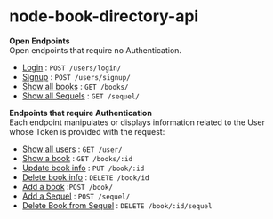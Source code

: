 # node-book-directory-api

 **Open Endpoints** <br />
Open endpoints that require no Authentication.

  * [Login](docs/users/login.md)                    : `POST /users/login/` 
  * [Signup](docs/users/signup.md)                   : `POST /users/signup/`
  * [Show all books](docs/books/GET.md)           : `GET /books/` 
  * [Show all Sequels](docs/sequel/GET.md)  : `GET /sequel/`

 **Endpoints that require Authentication** <br />
Each endpoint manipulates or displays information related to the User whose Token is provided with the request:

  * [Show all users](docs/users/GET.md)          : `GET /user/`
  * [Show a book](docs/books/id/GET.md)              : `GET /books/:id` 
  * [Update book info](docs/books/id/PUT.md)        : `PUT /book/:id`
  * [Delete book info](docs/books/id/DELETE.md)        : `DELETE /book/id`
  * [Add a book](docs/books/POST.md)  :`POST /book/`
  * [Add a Sequel](docs/sequel/POST.md) : `POST /sequel/`
  * [Delete Book from Sequel](docs/books/id/sequel/DELETE.md)   : `DELETE /book/:id/sequel`
